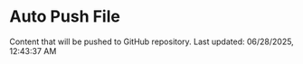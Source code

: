 # Auto Push File

Content that will be pushed to GitHub repository.
Last updated: 06/28/2025, 12:43:37 AM